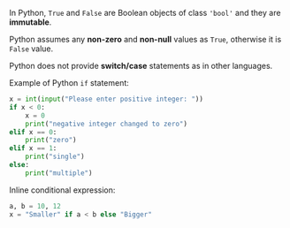 In Python, `True` and `False` are Boolean objects of class `'bool'` and
they are **immutable**.

Python assumes any **non-zero** and **non-null** values as `True`,
otherwise it is `False` value.

Python does not provide **switch/case** statements as in other
languages.

Example of Python `if` statement:
```python
x = int(input("Please enter positive integer: "))
if x < 0:
    x = 0
    print("negative integer changed to zero")
elif x == 0:
    print("zero")
elif x == 1:
    print("single")
else:
    print("multiple")
```

Inline conditional expression:
```python
a, b = 10, 12
x = "Smaller" if a < b else "Bigger"
```
